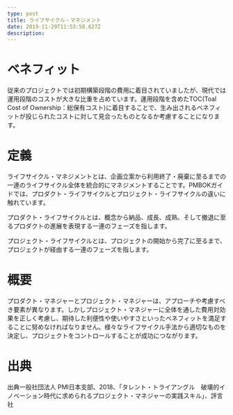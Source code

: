 ```yaml
---
type: post
title: ライフサイクル・マネジメント
date: 2019-11-29T11:53:58.627Z
description:
---
```

# ベネフィット

従来のプロジェクトでは初期構築段階の費用に着目されていましたが、現代では運用段階のコストが大きな比重を占めています。運用段階を含めたTOC(Toal Cost of Ownership：総保有コスト)に着目することで、生み出されるベネフィットが投じられたコストに対して見合ったものとなるか考慮することになります。

# 定義

ライフサイクル・マネジメントとは、企画立案から利用終了・廃棄に至るまでの一連のライフサイクル全体を統合的にマネジメントすることです。PMBOKガイドでは、プロダクト・ライフサイクルとプロジェクト・ライフサイクルの違いに触れています。

プロダクト・ライフサイクルとは、概念から納品、成長、成熟、そして撤退に至るプロダクトの進展を表現する一連のフェーズを指します。

プロジェクト・ライフサイクルとは、プロジェクトの開始から完了に至るまで、プロジェクトが経由する一連のフェーズを指します。

# 概要

プロダクト・マネジャーとプロジェクト・マネジャーは、アプローチや考慮すべき要素が異なります。しかしプロジェクト・マネジャーに全体を通した費用対効果を正しく考慮し、期待した利便性や使いやすさといったベネフィットを満足することに努めなければなりません。様々なライフサイクル手法から適切なものを決定し、プロジェクトをコントロールすることが成功につながります。

# 出典

出典一般社団法人 PMI日本支部、2018、「タレント・トライアングル　破壊的イノベーション時代に求められるプロジェクト・マネジャーの実践スキル」、評言社

